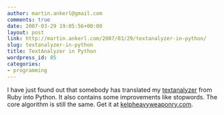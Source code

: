 ```yaml
---
author: martin.ankerl@gmail.com
comments: true
date: 2007-03-29 19:05:56+00:00
layout: post
link: http://martin.ankerl.com/2007/03/29/textanalyzer-in-python/
slug: textanalyzer-in-python
title: TextAnalyzer in Python
wordpress_id: 85
categories:
- programming
---
```


I have just found out that somebody has translated my [textanalyzer](http://martin.ankerl.com/2007/01/09/textanalyzer-automatically-extract-characteristic-words/) from Ruby into Python. It also contains some improvements like stopwords. The core algorithm is still the same. Get it at [kelpheavyweaponry.com](http://www.kelpheavyweaponry.com/cgi-bin/viewcvs.cgi/trunk/libraries/textanalyze.py).
